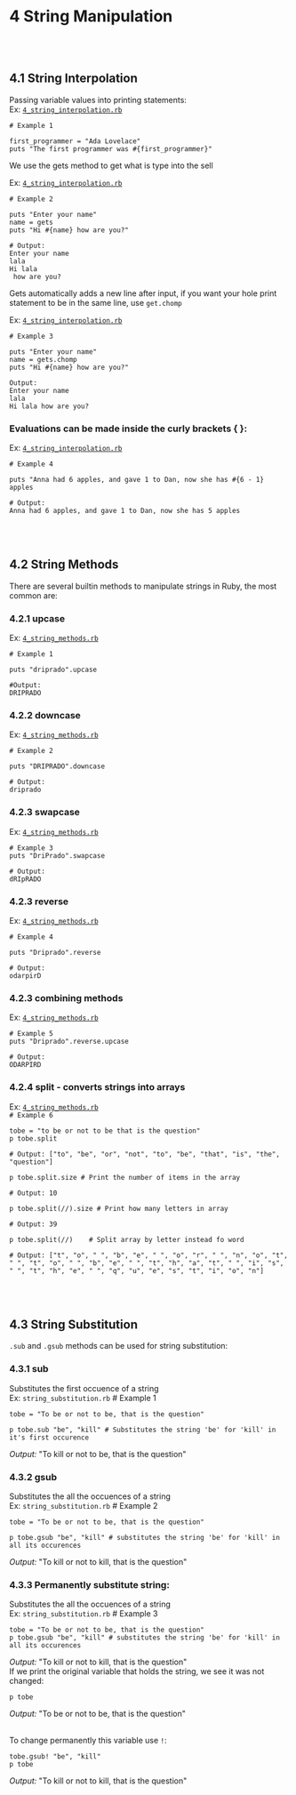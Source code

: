 # 4 String Manipulation  
<br/><br/>

## 4.1 String Interpolation  

Passing variable values into printing statements:  
Ex: [`4_string_interpolation.rb`](../code/4_string_interpolation)   

```
# Example 1

first_programmer = "Ada Lovelace"
puts "The first programmer was #{first_programmer}"
```  

We use the gets method to get what is type into the sell   

Ex: [`4_string_interpolation.rb`](../code/4_string_interpolation)   
```
# Example 2

puts "Enter your name"
name = gets 
puts "Hi #{name} how are you?"

# Output:  
Enter your name  
lala  
Hi lala             
 how are you?
```


Gets automatically adds a new line after input, if you want your hole print statement to be in the same line, use `get.chomp`    

Ex: [`4_string_interpolation.rb`](../code/4_string_interpolation) 
```
# Example 3

puts "Enter your name"
name = gets.chomp
puts "Hi #{name} how are you?"

Output:  
Enter your name  
lala  
Hi lala how are you?    
```


### Evaluations can be made inside the curly brackets { }:  
Ex: [`4_string_interpolation.rb`](../code/4_string_interpolation) 
```
# Example 4

puts "Anna had 6 apples, and gave 1 to Dan, now she has #{6 - 1} apples

# Output:  
Anna had 6 apples, and gave 1 to Dan, now she has 5 apples  
```

<br/><br/>
## 4.2 String Methods
There are several builtin methods to manipulate strings in Ruby, the most common are:  

### 4.2.1 upcase
Ex: [`4_string_methods.rb`](../code/4_string_methods.rb) 

```
# Example 1

puts "driprado".upcase

#Output:  
DRIPRADO  
```


### 4.2.2 downcase  
Ex: [`4_string_methods.rb`](../code/4_string_methods.rb) 
```
# Example 2

puts "DRIPRADO".downcase

# Output:
driprado
```


### 4.2.3 swapcase
Ex: [`4_string_methods.rb`](../code/4_string_methods.rb) 
```
# Example 3
puts "DriPrado".swapcase

# Output:
dRIpRADO  
```


### 4.2.3 reverse
Ex: [`4_string_methods.rb`](../code/4_string_methods.rb) 
```
# Example 4

puts "Driprado".reverse

# Output:
odarpirD  
```


### 4.2.3 combining methods
Ex: [`4_string_methods.rb`](../code/4_string_methods.rb) 
```
# Example 5
puts "Driprado".reverse.upcase

# Output:
ODARPIRD  
```


### 4.2.4 split - converts strings into arrays
Ex: [`4_string_methods.rb`](../code/4_string_methods.rb)  
`# Example 6`
```
tobe = "to be or not to be that is the question"
p tobe.split

# Output: ["to", "be", "or", "not", "to", "be", "that", "is", "the", "question"]  
```


```
p tobe.split.size # Print the number of items in the array

# Output: 10  
```  


```
p tobe.split(//).size # Print how many letters in array

# Output: 39
```  


```
p tobe.split(//)    # Split array by letter instead fo word

# Output: ["t", "o", " ", "b", "e", " ", "o", "r", " ", "n", "o", "t", " ", "t", "o", " ", "b", "e", " ", "t", "h", "a", "t", " ", "i", "s", " ", "t", "h", "e", " ", "q", "u", "e", "s", "t", "i", "o", "n"]

```



<br/><br/>
## 4.3 String Substitution  
`.sub` and `.gsub` methods can be used for string substitution:

### 4.3.1 sub
Substitutes the first occuence of a string  
Ex: `string_substitution.rb` # Example 1
```
tobe = "To be or not to be, that is the question"

p tobe.sub "be", "kill" # Substitutes the string 'be' for 'kill' in it's first occurence
```
*Output:*  "To kill or not to be, that is the question"


### 4.3.2 gsub
Substitutes the all the occuences of a string  
Ex: `string_substitution.rb` # Example 2
```
tobe = "To be or not to be, that is the question"

p tobe.gsub "be", "kill" # substitutes the string 'be' for 'kill' in all its occurences
```
*Output:*  "To kill or not to kill, that is the question"


### 4.3.3 Permanently substitute string:
Substitutes the all the occuences of a string  
Ex: `string_substitution.rb` # Example 3
```
tobe = "To be or not to be, that is the question"
p tobe.gsub "be", "kill" # substitutes the string 'be' for 'kill' in all its occurences
```
*Output:*  "To kill or not to kill, that is the question"  
If we print the original variable that holds the string, we see it was not changed:  
```
p tobe
```
*Output:*  "To be or not to be, that is the question"  
<br/>

To change permanently this variable use `!`:  
```
tobe.gsub! "be", "kill"
p tobe
```
*Output:*  "To kill or not to kill, that is the question"  
